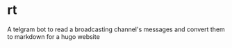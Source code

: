 # rt

A telgram bot to read a broadcasting channel's messages and convert them to markdown for a hugo website
